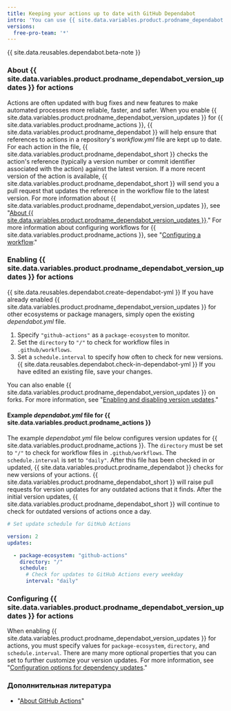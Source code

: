 ```yaml
---
title: Keeping your actions up to date with GitHub Dependabot
intro: 'You can use {{ site.data.variables.product.prodname_dependabot }} to keep the actions you use updated to the latest versions.'
versions:
  free-pro-team: '*'
---
```


{{ site.data.reusables.dependabot.beta-note }}

### About {{ site.data.variables.product.prodname_dependabot_version_updates }} for actions

Actions are often updated with bug fixes and new features to make automated processes more reliable, faster, and safer. When you enable {{ site.data.variables.product.prodname_dependabot_version_updates }} for {{ site.data.variables.product.prodname_actions }}, {{ site.data.variables.product.prodname_dependabot }} will help ensure that references to actions in a repository's *workflow.yml* file are kept up to date. For each action in the file, {{ site.data.variables.product.prodname_dependabot_short }} checks the action's reference (typically a version number or commit identifier associated with the action) against the latest version. If a more recent version of the action is available, {{ site.data.variables.product.prodname_dependabot_short }} will send you a pull request that updates the reference in the workflow file to the latest version. For more information about {{ site.data.variables.product.prodname_dependabot_version_updates }}, see "[About {{ site.data.variables.product.prodname_dependabot_version_updates }}](/github/administering-a-repository/about-github-dependabot-version-updates)." For more information about configuring workflows for {{ site.data.variables.product.prodname_actions }}, see "[Configuring a workflow](/actions/configuring-and-managing-workflows/configuring-a-workflow)."

### Enabling {{ site.data.variables.product.prodname_dependabot_version_updates }} for actions

{{ site.data.reusables.dependabot.create-dependabot-yml }} If you have already enabled {{ site.data.variables.product.prodname_dependabot_version_updates }} for other ecosystems or package managers, simply open the existing *dependabot.yml* file.
1. Specify `"github-actions"` as a `package-ecosystem` to monitor.
1. Set the `directory` to `"/"` to check for workflow files in `.github/workflows`.
1. Set a `schedule.interval` to specify how often to check for new versions.
{{ site.data.reusables.dependabot.check-in-dependabot-yml }} If you have edited an existing file, save your changes.

You can also enable {{ site.data.variables.product.prodname_dependabot_version_updates }} on forks. For more information, see "[Enabling and disabling version updates](/github/administering-a-repository/enabling-and-disabling-version-updates#enabling-version-updates-on-forks)."

#### Example *dependabot.yml* file for {{ site.data.variables.product.prodname_actions }}

The example *dependabot.yml* file below configures version updates for {{ site.data.variables.product.prodname_actions }}. The `directory` must be set to `"/"` to check for workflow files in `.github/workflows`. The `schedule.interval` is set to `"daily"`. After this file has been checked in or updated, {{ site.data.variables.product.prodname_dependabot }} checks for new versions of your actions. {{ site.data.variables.product.prodname_dependabot_short }} will raise pull requests for version updates for any outdated actions that it finds. After the initial version updates, {{ site.data.variables.product.prodname_dependabot_short }} will continue to check for outdated versions of actions once a day.

```yaml
# Set update schedule for GitHub Actions

version: 2
updates:

  - package-ecosystem: "github-actions"
    directory: "/"
    schedule:
      # Check for updates to GitHub Actions every weekday
      interval: "daily"
```

### Configuring {{ site.data.variables.product.prodname_dependabot_version_updates }} for actions

When enabling {{ site.data.variables.product.prodname_dependabot_version_updates }} for actions, you must specify values for `package-ecosystem`, `directory`, and `schedule.interval`. There are many more optional properties that you can set to further customize your version updates. For more information, see "[Configuration options for dependency updates](/github/administering-a-repository/configuration-options-for-dependency-updates)."

### Дополнительная литература

- "[About GitHub Actions](/actions/getting-started-with-github-actions/about-github-actions)"
